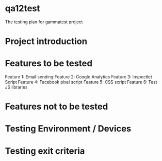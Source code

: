 # qa12test
The testing plan for gammatest project

# Project introduction

# Features to be tested 

Feature 1: Email sending
Feature 2: Google Analytics
Feature 3: Inspectlet Script
Feature 4: Facebook pixel script
Feature 5: CSS script
Feature 6: Test JS libraries

# Features not to be tested

# Testing Environment / Devices

# Testing exit criteria
